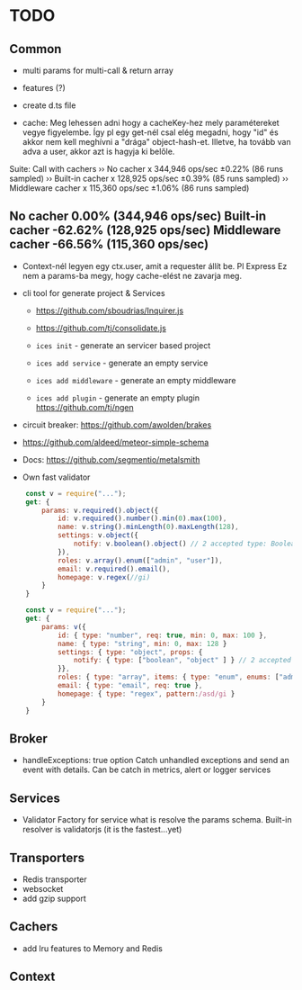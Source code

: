 # TODO

## Common
- multi params for multi-call & return array
- features (?)

- create d.ts file

- cache: Meg lehessen adni hogy a cacheKey-hez mely paramétereket vegye figyelembe.
	Így pl egy get-nél csal elég megadni, hogy "id" és akkor nem kell meghívni
	a "drága" object-hash-et. Illetve, ha tovább van adva a user, akkor azt
	is hagyja ki belőle. 

Suite: Call with cachers
›› No cacher x 344,946 ops/sec ±0.22% (86 runs sampled)
›› Built-in cacher x 128,925 ops/sec ±0.39% (85 runs sampled)
›› Middleware cacher x 115,360 ops/sec ±1.06% (86 runs sampled)

   No cacher             0.00%    (344,946 ops/sec)
   Built-in cacher     -62.62%    (128,925 ops/sec)
   Middleware cacher   -66.56%    (115,360 ops/sec)
-----------------------------------------------------------------------
	

- Context-nél legyen egy ctx.user, amit a requester állít be. Pl Express
	Ez nem a params-ba megy, hogy cache-elést ne zavarja meg.	


- cli tool for generate project & Services
	- https://github.com/sboudrias/Inquirer.js
	- https://github.com/tj/consolidate.js

	- `ices init` - generate an servicer based project
	- `ices add service` - generate an empty service
	- `ices add middleware` - generate an empty middleware
	- `ices add plugin` - generate an empty plugin
	https://github.com/tj/ngen 

- circuit breaker: https://github.com/awolden/brakes
- https://github.com/aldeed/meteor-simple-schema

- Docs: https://github.com/segmentio/metalsmith

- Own fast validator
```js
	const v = require("...");
	get: {
		params: v.required().object({
			id: v.required().number().min(0).max(100),
			name: v.string().minLength(0).maxLength(128),
			settings: v.object({
				notify: v.boolean().object() // 2 accepted type: Boolean or Object
			}),
			roles: v.array().enum(["admin", "user"]),
			email: v.required().email(),
			homepage: v.regex(//gi)
		}
	}
```

```js
	const v = require("...");
	get: {
		params: v({
			id: { type: "number", req: true, min: 0, max: 100 },
			name: { type: "string", min: 0, max: 128 }
			settings: { type: "object", props: {
				notify: { type: ["boolean", "object" ] } // 2 accepted type: Boolean or Object
			}},
			roles: { type: "array", items: { type: "enum", enums: ["admin", "user"]),
			email: { type: "email", req: true },
			homepage: { type: "regex", pattern:/asd/gi }
		}
	}
```


## Broker
- handleExceptions: true option
	Catch unhandled exceptions and send an event with details. Can be catch in metrics, alert or logger services

## Services
- Validator Factory for service what is resolve the params schema. Built-in resolver is validatorjs (it is the fastest...yet)

## Transporters
- Redis transporter
- websocket
- add gzip support

## Cachers
- add lru features to Memory and Redis

## Context
